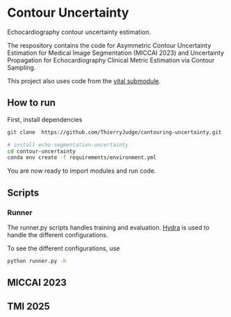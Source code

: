 # Contour Uncertainty
Echocardiography contour uncertainty estimation. 

The respository contains the code for Asymmetric Contour Uncertainty Estimation for Medical Image Segmentation (MICCAI 2023) and 
Uncertainty Propagation for Echocardiography Clinical Metric Estimation via Contour Sampling. 


This project also uses code from the [vital submodule](https://github.com/nathanpainchaud/vital).

## How to run
First, install dependencies
```bash
git clone  https://github.com/ThierryJudge/contouring-uncertainty.git

# install echo-segmentation-uncertainty
cd contour-uncertainty
conda env create -f requirements/environment.yml
 ```
You are now ready to import modules and run code.


## Scripts 

### Runner

The runner.py scripts handles training and evaluation. [Hydra](https://hydra.cc/) is used to handle the different configurations. 

To see the different configurations, use 

```bash
python runner.py -h 
 ```

## MICCAI 2023


## TMI 2025
